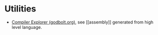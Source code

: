 # Utilities

- [Compiler Explorer (godbolt.org)](https://godbolt.org/), see [[assembly]] generated from high level language.
